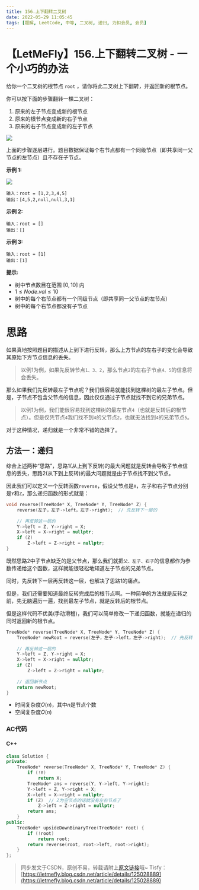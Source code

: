 ```yaml
---
title: 156.上下翻转二叉树
date: 2022-05-29 11:05:45
tags: [题解, LeetCode, 中等, 二叉树, 递归, 力扣会员, 会员]
---
```


# 【LetMeFly】156.上下翻转二叉树 - 一个小巧的办法

给你一个二叉树的根节点 ```root``` ，请你将此二叉树上下翻转，并返回新的根节点。

你可以按下面的步骤翻转一棵二叉树：

1. 原来的左子节点变成新的根节点
2. 原来的根节点变成新的右子节点
3. 原来的右子节点变成新的左子节点

<img src="https://assets.leetcode.com/uploads/2020/08/29/main.jpg">

上面的步骤逐层进行。题目数据保证每个右节点都有一个同级节点（即共享同一父节点的左节点）且不存在子节点。

**示例 1:**

<img src="https://assets.leetcode.com/uploads/2020/08/29/updown.jpg">

```
输入：root = [1,2,3,4,5]
输出：[4,5,2,null,null,3,1]
```

**示例 2:**

```
输入：root = []
输出：[]
```

**示例 3:**

```
输入：root = [1]
输出：[1]
```

**提示:**

+ 树中节点数目在范围 $[0, 10]$ 内
+ $1 \leq Node.val \leq 10$
+ 树中的每个右节点都有一个同级节点（即共享同一父节点的左节点）
+ 树中的每个右节点都没有子节点

# 思路

如果真地按照题目的描述从上到下进行反转，那么上方节点的左右子的变化会导致其原始下方节点信息的丢失。

> 以例1为例，如果先反转节点```1、3、2```，那么节点```2```的左右子节点```4、5```的信息将会丢失。

那么如果我们先反转最左子节点呢？我们很容易就能找到这棵树的最左子节点。但是，子节点不包含父节点的信息，因此仅仅通过子节点就找不到它的兄弟节点。

> 以例1为例，我们能很容易找到这棵树的最左节点```4```（也就是反转后的根节点）。但是仅凭节点```4```我们找不到```4```的父节点```2```，也就无法找到```4```的兄弟节点```5```。

对于这种情况，递归就是一个非常不错的选择了。

## 方法一：递归

综合上述两种“思路”，思路1(从上到下反转)的最大问题就是反转会导致子节点信息的丢失，思路2(从下到上反转)的最大问题就是由子节点找不到父节点。

因此我们可以定义一个反转函数```reverse```，假设父节点是```X```，左子和右子节点分别是```Y```和```Z```，那么递归函数的形式就是：

```cpp
void reverse(TreeNode* X, TreeNode* Y, TreeNode* Z) {
    reverse(左子，左子->left，左子->right);  // 先反转下一层的
    
    // 再反转这一层的
    Y->left = Z, Y->right = X;
    X->left = X->right = nullptr;
    if (Z)
        Z->left = Z->right = nullptr;
}
```

既然思路2中子节点缺乏的是父节点，那么我们就把```父、左子、右子```的信息都作为参数传递给这个函数，这样就能很轻松地知道左子节点的兄弟节点。

同时，先反转下一层再反转这一层，也解决了思路1的痛点。

但是，我们还需要知道最终反转完成后的根节点啊。一种简单的方法就是反转之前，先无脑遍历一遍，找到最左子节点，就是反转后的根节点。

但是这样代码不优美(手动滑稽)，我们可以简单修改一下递归函数，就能在递归的同时返回新的根节点。

```cpp
TreeNode* reverse(TreeNode* X, TreeNode* Y, TreeNode* Z) {
    TreeNode* newRoot = reverse(左子，左子->left，左子->right);  // 先反转下一层的
    
    // 再反转这一层的
    Y->left = Z, Y->right = X;
    X->left = X->right = nullptr;
    if (Z)
        Z->left = Z->right = nullptr;
    
    // 返回新节点
    return newRoot;
}
```

+ 时间复杂度$O(n)$，其中$n$是节点个数
+ 空间复杂度$O(n)$

### AC代码

#### C++

```cpp
class Solution {
private:
    TreeNode* reverse(TreeNode* X, TreeNode* Y, TreeNode* Z) {
        if (!Y)
            return X;
        TreeNode* ans = reverse(Y, Y->left, Y->right);
        Y->left = Z, Y->right = X;
        X->left = X->right = nullptr;
        if (Z)  // Z为空节点的话就没有左右节点了
            Z->left = Z->right = nullptr;
        return ans;
    }
public:
    TreeNode* upsideDownBinaryTree(TreeNode* root) {
        if (!root)
            return root;
        return reverse(root, root->left, root->right);
    }
};
```

> 同步发文于CSDN，原创不易，转载请附上[原文链接](https://leetcode.letmefly.xyz/2022/05/29/LeetCode%200156.%E4%B8%8A%E4%B8%8B%E7%BF%BB%E8%BD%AC%E4%BA%8C%E5%8F%89%E6%A0%91)哦~
> Tisfy：[https://letmefly.blog.csdn.net/article/details/125028889](https://letmefly.blog.csdn.net/article/details/125028889)
